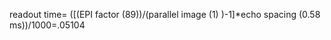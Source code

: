 






readout time=  ([(EPI factor (89))/(parallel image (1) )-1]*echo spacing (0.58 ms))/1000=.05104